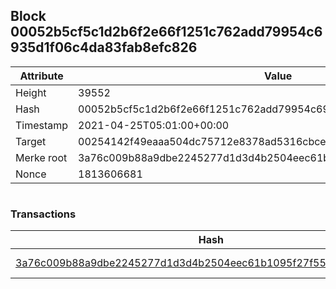 ## Block 00052b5cf5c1d2b6f2e66f1251c762add79954c6935d1f06c4da83fab8efc826

Attribute | Value
--- | ---
Height | 39552
Hash | 00052b5cf5c1d2b6f2e66f1251c762add79954c6935d1f06c4da83fab8efc826
Timestamp | 2021-04-25T05:01:00+00:00
Target | 00254142f49eaaa504dc75712e8378ad5316cbcead634704b3734b6271167cc4
Merke root | 3a76c009b88a9dbe2245277d1d3d4b2504eec61b1095f27f5537379effb7bf56
Nonce | 1813606681

```

```

### Transactions

Hash | Amount
--- | ---
[3a76c009b88a9dbe2245277d1d3d4b2504eec61b1095f27f5537379effb7bf56](3a76c009b88a9dbe2245277d1d3d4b2504eec61b1095f27f5537379effb7bf56.md) | 10.00000000 SKEPTI 
